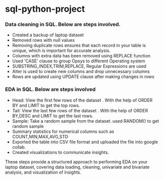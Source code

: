 # sql-python-project

### Data cleaning in SQL. Below are steps involved.

- Created a backup of laptop dataset
- Removed rows with null values
- Removing duplicate rows ensures that each record in your table is unique, which is important for accurate analysis.
- Columns with extra data has been removed using REPLACE function
- Used 'CASE' clause to group Opsys to different Operating system
- SUBSTRING_INDEX,TRIM,REPLACE, Regular Expressions are used 
- Alter is used to create new columns and drop unnecessary columns
- Rows are updated using UPDATE clause after making changes in rows


### EDA in SQL. Below are steps involved

- Head: View the first few rows of the dataset . With the help of ORDER BY and LIMIT to get the top rows.
- Tail: View the last few rows of the dataset . With the help of ORDER BY,DESC and LIMIT to get the last rows.
- Sample: Take a random sample from the dataset. used RANDOM() to get random sample
- Summary statistics for numerical columns such as COUNT,MIN,MAX,AVG,STD
- Exported the table into CSV file format and uploaded the file into google collab.
- Created visualizations to communicate insights.
  
 These steps provide a structured approach to performing EDA on your laptop dataset, covering data loading, cleaning, univariate and bivariate analysis, and visualization of insights.

